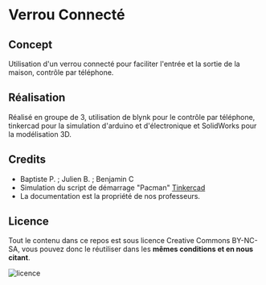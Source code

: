 # Verrou Connecté

## Concept
Utilisation d'un verrou connecté pour faciliter l'entrée et la sortie de la maison, contrôle par téléphone.

## Réalisation
Réalisé en groupe de 3, utilisation de blynk pour le contrôle par téléphone, tinkercad pour la simulation d'arduino et d'électronique et SolidWorks pour la modélisation 3D.

## Credits
* Baptiste P. ; Julien B. ; Benjamin C
* Simulation du script de démarrage "Pacman" [Tinkercad](https://www.tinkercad.com/things/8Txmi3q0drQ)
* La documentation est la propriété de nos professeurs.

## Licence
Tout le contenu dans ce repos est sous licence Creative Commons BY-NC-SA, vous pouvez donc le réutiliser dans les **mêmes conditions et en nous citant**.

![licence](https://i.creativecommons.org/l/by-nc-sa/4.0/88x31.png)
